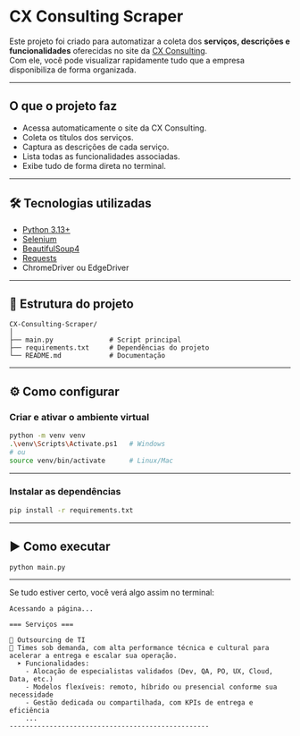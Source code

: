 #  CX Consulting Scraper

Este projeto foi criado para automatizar a coleta dos **serviços, descrições e funcionalidades** oferecidas no site da [CX Consulting](https://www.cxconsulting.com.br/).  
Com ele, você pode visualizar rapidamente tudo que a empresa disponibiliza de forma organizada.

---

##  O que o projeto faz
-  Acessa automaticamente o site da CX Consulting.  
-  Coleta os títulos dos serviços.  
-  Captura as descrições de cada serviço.  
-  Lista todas as funcionalidades associadas.  
-  Exibe tudo de forma direta no terminal.  

---

## 🛠️ Tecnologias utilizadas
- [Python 3.13+](https://www.python.org/)  
- [Selenium](https://pypi.org/project/selenium/)  
- [BeautifulSoup4](https://pypi.org/project/beautifulsoup4/)  
- [Requests](https://pypi.org/project/requests/)  
- ChromeDriver ou EdgeDriver  

---

## 📂 Estrutura do projeto
```plaintext
CX-Consulting-Scraper/
│
├── main.py              # Script principal
├── requirements.txt     # Dependências do projeto
└── README.md            # Documentação
```

---

## ⚙️ Como configurar

### Criar e ativar o ambiente virtual
```bash
python -m venv venv
.\venv\Scripts\Activate.ps1   # Windows
# ou
source venv/bin/activate      # Linux/Mac
```
---

### Instalar as dependências
```bash
pip install -r requirements.txt
```
---

## ▶️ Como executar
```bash
python main.py
```
---

Se tudo estiver certo, você verá algo assim no terminal:

```plaintext
Acessando a página...

=== Serviços ===

📌 Outsourcing de TI  
📝 Times sob demanda, com alta performance técnica e cultural para acelerar a entrega e escalar sua operação.  
  ➤ Funcionalidades:
    - Alocação de especialistas validados (Dev, QA, PO, UX, Cloud, Data, etc.)
    - Modelos flexíveis: remoto, híbrido ou presencial conforme sua necessidade
    - Gestão dedicada ou compartilhada, com KPIs de entrega e eficiência
    ...
--------------------------------------------------
